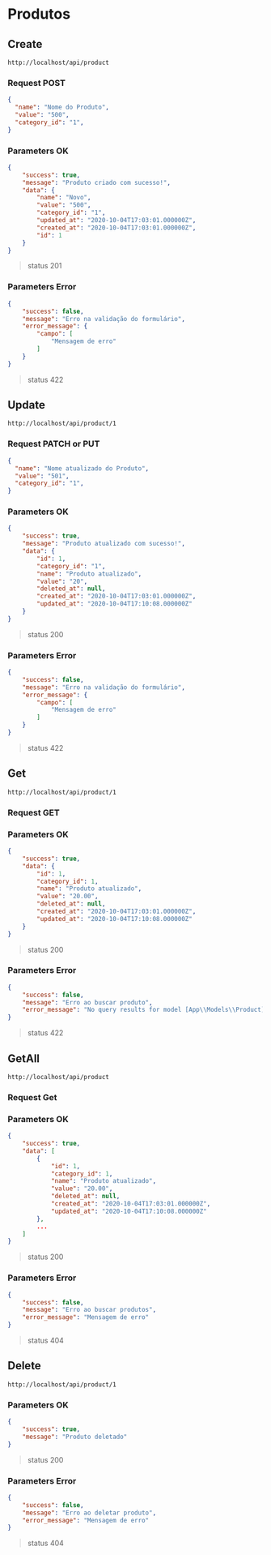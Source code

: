 # Produtos

## Create

```url
http://localhost/api/product
```

### Request POST

```json
{
  "name": "Nome do Produto",
  "value": "500",
  "category_id": "1",
}
```

### Parameters OK
```json
{
    "success": true,
    "message": "Produto criado com sucesso!",
    "data": {
        "name": "Novo",
        "value": "500",
        "category_id": "1",
        "updated_at": "2020-10-04T17:03:01.000000Z",
        "created_at": "2020-10-04T17:03:01.000000Z",
        "id": 1
    }
}
```
> status 201

### Parameters Error
```json
{
    "success": false,
    "message": "Erro na validação do formulário",
    "error_message": {
        "campo": [
            "Mensagem de erro"
        ]
    }
}
```
> status 422

## Update

```url
http://localhost/api/product/1
```

### Request PATCH or PUT

```json
{
  "name": "Nome atualizado do Produto",
  "value": "501",
  "category_id": "1",
}
```

### Parameters OK
```json
{
    "success": true,
    "message": "Produto atualizado com sucesso!",
    "data": {
        "id": 1,
        "category_id": "1",
        "name": "Produto atualizado",
        "value": "20",
        "deleted_at": null,
        "created_at": "2020-10-04T17:03:01.000000Z",
        "updated_at": "2020-10-04T17:10:08.000000Z"
    }
}
```
> status 200

### Parameters Error
```json
{
    "success": false,
    "message": "Erro na validação do formulário",
    "error_message": {
        "campo": [
            "Mensagem de erro"
        ]
    }
}
```
> status 422

## Get

```url
http://localhost/api/product/1
```

### Request GET 

### Parameters OK
```json
{
    "success": true,
    "data": {
        "id": 1,
        "category_id": 1,
        "name": "Produto atualizado",
        "value": "20.00",
        "deleted_at": null,
        "created_at": "2020-10-04T17:03:01.000000Z",
        "updated_at": "2020-10-04T17:10:08.000000Z"
    }
}
```
> status 200

### Parameters Error
```json
{
    "success": false,
    "message": "Erro ao buscar produto",
    "error_message": "No query results for model [App\\Models\\Product] 2"
}
```
> status 422

## GetAll

```url
http://localhost/api/product
```
### Request Get

### Parameters OK
```json
{
    "success": true,
    "data": [
        {
            "id": 1,
            "category_id": 1,
            "name": "Produto atualizado",
            "value": "20.00",
            "deleted_at": null,
            "created_at": "2020-10-04T17:03:01.000000Z",
            "updated_at": "2020-10-04T17:10:08.000000Z"
        },
        ...
    ]
}
```
> status 200

### Parameters Error
```json
{
    "success": false,
    "message": "Erro ao buscar produtos",
    "error_message": "Mensagem de erro"
}
```
> status 404

## Delete

```url
http://localhost/api/product/1
```
### Parameters OK
```json
{
    "success": true,
    "message": "Produto deletado"
}
```
> status 200

### Parameters Error
```json
{
    "success": false,
    "message": "Erro ao deletar produto",
    "error_message": "Mensagem de erro"
}
```
> status 404

